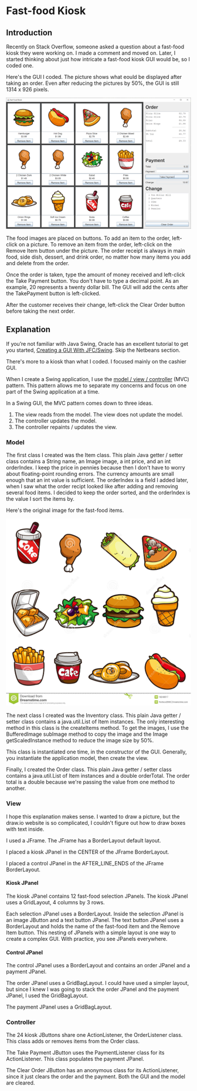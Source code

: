 # Fast-food Kiosk

## Introduction

Recently on Stack Overflow, someone asked a question about a fast-food kiosk they were working on.  I made a comment and moved on.  Later, I started thinking about just how intricate a fast-food kiosk GUI would be, so I coded one.

Here's the GUI I coded.  The picture shows what eould be displayed after taking an order.  Even after reducing the pictures by 50%, the GUI is still 1314 x 926 pixels.

![Fast-food Kiosk GUI](2021-01-20.png)

The food images are placed on buttons.  To add an item to the order, left-click on a picture.  To remove an item from the order, left-click on the Remove Item button under the picture.  The order receipt is always in main food, side dish, dessert, and drink order, no matter how many items you add and delete from the order.

Once the order is taken, type the amount of money received and left-click the Take Payment button.  You don't have to type a decimal point.  As an example, 20 represents a twenty dollar bill.  The GUI will add the cents after the TakePayment button is left-clicked.

After the customer receives their change, left-click the Clear Order button before taking the next order.

## Explanation

If you’re not familiar with Java Swing, Oracle has an excellent tutorial to get you started, [Creating a GUI With JFC/Swing](https://docs.oracle.com/javase/tutorial/uiswing/index.html). Skip the Netbeans section.

There's more to a kiosk than what I coded.  I focused mainly on the cashier GUI.

When I create a Swing application, I use the [model / view / controller](https://en.wikipedia.org/wiki/Model%E2%80%93view%E2%80%93controller) (MVC) pattern.  This pattern allows me to separate my concerns and focus on one part of the Swing application at a time.

In a Swing GUI, the MVC pattern comes down to three ideas.

1. The view reads from the model.  The view does not update the model.
2. The controller updates the model.
3. The controller repaints / updates the view.

### Model

The first class I created was the Item class. This plain Java getter / setter class contains a String name, an Image image, a int price, and an int orderIndex.  I keep the price in pennies because then I don't have to worry about floating-point rounding errors.  The currency amounts are small enough that an int value is sufficient.  The orderIndex is a field I added later, when I saw what the order recipt looked like after adding and removing several food items.  I decided to keep the order sorted, and the orderIndex is the value I sort the items by.

Here's the original image for the fast-food items.

![Fast-food item picture](fastfoodimages.jpg)

The next class I created was the Inventory class.  This plain Java getter / setter class contains a java.util.List of Item instances.  The only interesting method in this class is the createItems method.  To get the images, I use the BufferedImage subImage method to copy the image and the Image getScaledInstance method to reduce the image size by 50%.

This class is instantiated one time, in the constructor of the GUI.  Generally, you instantiate the application model, then create the view.

Finally, I created the Order class.  This plain Java getter / setter class contains a java.util.List of Item instances and a double orderTotal.  The order total is a double because we're passing the value from one method to another.

### View

I hope this explanation makes sense.  I wanted to draw a picture, but the draw.io website is so complicated, I couldn't figure out how to draw boxes with text inside.

I used a JFrame.  The JFrame has a BorderLayout default layout.

I placed a kiosk JPanel in the CENTER of the JFrame BorderLayout.

I placed a control JPanel in the AFTER_LINE_ENDS of the JFrame BorderLayout.

#### Kiosk JPanel

The kiosk JPanel contains 12 fast-food selection JPanels.  The kiosk JPanel uses a GridLayout, 4 columns by 3 rows.

Each selection JPanel uses a BorderLayout.  Inside the selection JPanel is an image JButton and a text button JPanel.  The text button JPanel uses a BorderLayout and holds the name of the fast-food item and the Remove Item button.  This nesting of JPanels with a simple layout is one way to create a complex GUI.  With practice, you see JPanels everywhere.

#### Control JPanel

The control JPanel uses a BorderLayout and contains an order JPanel and a payment JPanel.

The order JPanel uses a GridBagLayout.  I could have used a simpler layout, but since I knew I was going to stack the order JPanel and the payment JPanel, I used the GridBagLayout.

The payment JPanel uses a GridBagLayout.

### Controller

The 24 kiosk JButtons share one ActionListener, the OrderListener class.  This class adds or removes items from the Order class.

The Take Payment JButton uses the PaymentListener class for its ActionListener.  This class populates the payment JPanel.

The Clear Order JButton has an anonymous class for its ActionListener, since it just clears the order and the payment.  Both the GUI and the model are cleared.
